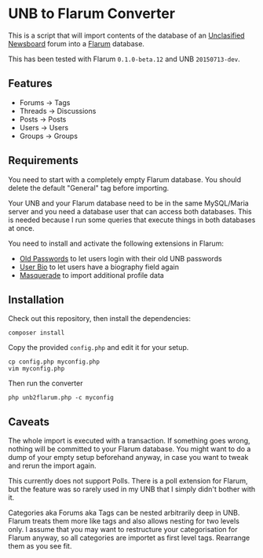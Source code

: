 # UNB to Flarum Converter

This is a script that will import contents of the database of an [Unclasified Newsboard](http://newsboard.unclassified.de/) forum into a [Flarum](https://flarum.org/) database.

This has been tested with Flarum `0.1.0-beta.12` and UNB `20150713-dev`.

## Features

  * Forums -> Tags
  * Threads -> Discussions
  * Posts -> Posts
  * Users -> Users
  * Groups -> Groups

## Requirements

You need to start with a completely empty Flarum database. You should delete the default "General" tag before importing.

Your UNB and your Flarum database need to be in the same MySQL/Maria server and you need a database user that can access both databases. This is needed because I run some queries that execute things in both databases at once.

You need to install and activate the following extensions in Flarum:

  * [Old Passwords](https://discuss.flarum.org/d/8631-old-passwords) to let users login with their old UNB passwords
  * [User Bio](https://discuss.flarum.org/d/17775-friendsofflarum-user-bio) to let users have a biography field again 
  * [Masquerade](https://discuss.flarum.org/d/5791-masquerade-by-friendsofflarum-the-user-profile-builder) to import additional profile data

## Installation

Check out this repository, then install the dependencies:

    composer install

Copy the provided `config.php` and edit it for your setup.

    cp config.php myconfig.php
    vim myconfig.php

Then run the converter

    php unb2flarum.php -c myconfig

## Caveats

The whole import is executed with a transaction. If something goes wrong, nothing will be committed to your Flarum database. You might want to do a dump of your empty setup beforehand anyway, in case you want to tweak and rerun the import again.

This currently does not support Polls. There is a poll extension for Flarum, but the feature was so rarely used in my UNB that I simply didn't bother with it.

Categories aka Forums aka Tags can be nested arbitrarily deep in UNB. Flarum treats them more like tags and also allows nesting for two levels only. I assume that you may want to restructure your categorisation for Flarum anyway, so all categories are importet as first level tags. Rearrange them as you see fit.
